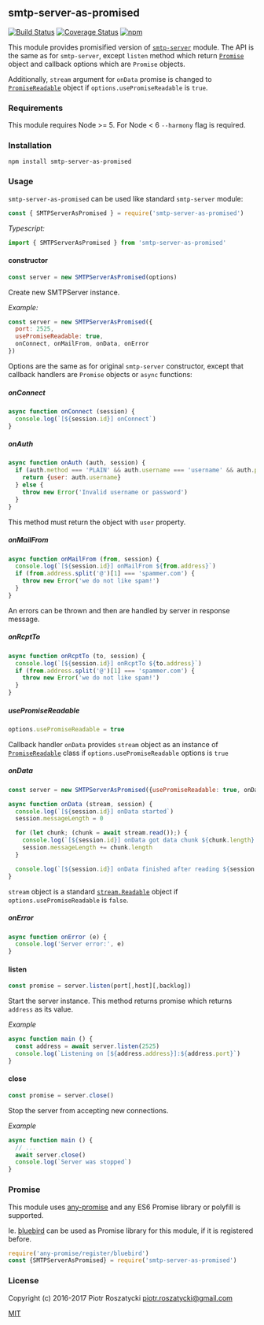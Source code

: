 ## smtp-server-as-promised

[![Build Status](https://secure.travis-ci.org/dex4er/js-smtp-server-as-promised.svg)](http://travis-ci.org/dex4er/js-smtp-server-as-promised) [![Coverage Status](https://coveralls.io/repos/github/dex4er/js-smtp-server-as-promised/badge.svg)](https://coveralls.io/github/dex4er/js-smtp-server-as-promised) [![npm](https://img.shields.io/npm/v/smtp-server-as-promised.svg)](https://www.npmjs.com/package/smtp-server-as-promised)

This module provides promisified version of [`smtp-server`](https://www.npmjs.com/package/smtp-server) module. The
API is the same as for `smtp-server`, except `listen` method which return
[`Promise`](https://developer.mozilla.org/en-US/docs/Web/JavaScript/Reference/Global_Objects/Promise)
object and callback options which are `Promise` objects.

Additionally, `stream` argument for `onData` promise is changed to
[`PromiseReadable`](https://www.npmjs.com/package/promise-readable) object if
`options.usePromiseReadable` is `true`.

### Requirements

This module requires Node >= 5. For Node < 6 `--harmony` flag is required.

### Installation

```shell
npm install smtp-server-as-promised
```

### Usage

`smtp-server-as-promised` can be used like standard `smtp-server` module:

```js
const { SMTPServerAsPromised } = require('smtp-server-as-promised')
```

_Typescript:_

```ts
import { SMTPServerAsPromised } from 'smtp-server-as-promised'
```

#### constructor

```js
const server = new SMTPServerAsPromised(options)
```

Create new SMTPServer instance.

_Example:_

```js
const server = new SMTPServerAsPromised({
  port: 2525,
  usePromiseReadable: true,
  onConnect, onMailFrom, onData, onError
})
```

Options are the same as for original `smtp-server` constructor, except that
callback handlers are `Promise` objects or `async` functions:

##### onConnect

```js
async function onConnect (session) {
  console.log(`[${session.id}] onConnect`)
}
```

##### onAuth

```js
async function onAuth (auth, session) {
  if (auth.method === 'PLAIN' && auth.username === 'username' && auth.password === 'password') {
    return {user: auth.username}
  } else {
    throw new Error('Invalid username or password')
  }
}
```

This method must return the object with `user` property.

##### onMailFrom

```js
async function onMailFrom (from, session) {
  console.log(`[${session.id}] onMailFrom ${from.address}`)
  if (from.address.split('@')[1] === 'spammer.com') {
    throw new Error('we do not like spam!')
  }
}
```

An errors can be thrown and then are handled by server in response message.

##### onRcptTo

```js
async function onRcptTo (to, session) {
  console.log(`[${session.id}] onRcptTo ${to.address}`)
  if (from.address.split('@')[1] === 'spammer.com') {
    throw new Error('we do not like spam!')
  }
}
```

##### usePromiseReadable

```js
options.usePromiseReadable = true
````

Callback handler `onData` provides `stream` object as an instance of
[`PromiseReadable`](https://www.npmjs.com/package/promise-readable) class if
`options.usePromiseReadable` options is `true`

##### onData

```js
const server = new SMTPServerAsPromised({usePromiseReadable: true, onData})

async function onData (stream, session) {
  console.log(`[${session.id}] onData started`)
  session.messageLength = 0

  for (let chunk; (chunk = await stream.read());) {
    console.log(`[${session.id}] onData got data chunk ${chunk.length} bytes`)
    session.messageLength += chunk.length
  }

  console.log(`[${session.id}] onData finished after reading ${session.messageLength} bytes`)
}
```

`stream` object is a standard
[`stream.Readable`](https://nodejs.org/api/stream.html#stream_class_stream_readable)
object if `options.usePromiseReadable` is `false`.

##### onError

```js
async function onError (e) {
  console.log('Server error:', e)
}
```

#### listen

```js
const promise = server.listen(port[,host][,backlog])
```

Start the server instance. This method returns promise which returns `address`
as its value.

_Example_

```js
async function main () {
  const address = await server.listen(2525)
  console.log(`Listening on [${address.address}]:${address.port}`)
}
```

#### close

```js
const promise = server.close()
```

Stop the server from accepting new connections.

_Example_

```js
async function main () {
  // ...
  await server.close()
  console.log(`Server was stopped`)
}
```

### Promise

This module uses [any-promise](https://www.npmjs.com/package/any-promise) and
any ES6 Promise library or polyfill is supported.

Ie. [bluebird](https://www.npmjs.com/package/bluebird) can be used as Promise
library for this module, if it is registered before.

```js
require('any-promise/register/bluebird')
const {SMTPServerAsPromised} = require('smtp-server-as-promised')
```

### License

Copyright (c) 2016-2017 Piotr Roszatycki <piotr.roszatycki@gmail.com>

[MIT](https://opensource.org/licenses/MIT)
